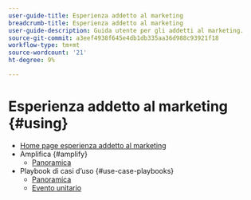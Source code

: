 ```yaml
---
user-guide-title: Esperienza addetto al marketing
breadcrumb-title: Esperienza addetto al marketing
user-guide-description: Guida utente per gli addetti al marketing.
source-git-commit: a3eef4938f645e4db1db335aa36d988c93921f18
workflow-type: tm+mt
source-wordcount: '21'
ht-degree: 9%

---
```



# Esperienza addetto al marketing {#using}

+ [Home page esperienza addetto al marketing](home.md)
+ Amplifica {#amplify}
   + [Panoramica](amplify/overview.md)
+ Playbook di casi d’uso {#use-case-playbooks}
   + [Panoramica](use-case-playbooks/overview.md)
   + [Evento unitario](use-case-playbooks/unitary-event.md)
